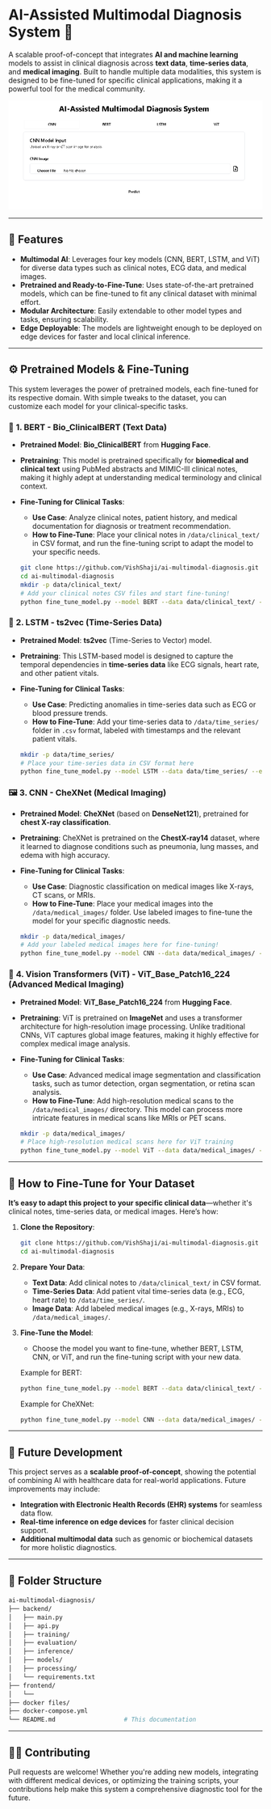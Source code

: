 # AI-Assisted Multimodal Diagnosis System 🚀

A scalable proof-of-concept that integrates **AI and machine learning** models to assist in clinical diagnosis across **text data**, **time-series data**, and **medical imaging**. Built to handle multiple data modalities, this system is designed to be fine-tuned for specific clinical applications, making it a powerful tool for the medical community.

![UI](https://github.com/VishShaji/AI-Multimodal-Diagnosis/blob/main/assets/Ui.png)


---

## 🌟 Features
- **Multimodal AI**: Leverages four key models (CNN, BERT, LSTM, and ViT) for diverse data types such as clinical notes, ECG data, and medical images.
- **Pretrained and Ready-to-Fine-Tune**: Uses state-of-the-art pretrained models, which can be fine-tuned to fit any clinical dataset with minimal effort.
- **Modular Architecture**: Easily extendable to other model types and tasks, ensuring scalability.
- **Edge Deployable**: The models are lightweight enough to be deployed on edge devices for faster and local clinical inference.

---

## ⚙️ Pretrained Models & Fine-Tuning

This system leverages the power of pretrained models, each fine-tuned for its respective domain. With simple tweaks to the dataset, you can customize each model for your clinical-specific tasks.

### 📝 **1. BERT - Bio_ClinicalBERT (Text Data)**
- **Pretrained Model**: **Bio_ClinicalBERT** from **Hugging Face**.
- **Pretraining**: This model is pretrained specifically for **biomedical and clinical text** using PubMed abstracts and MIMIC-III clinical notes, making it highly adept at understanding medical terminology and clinical context.
- **Fine-Tuning for Clinical Tasks**: 
  - **Use Case**: Analyze clinical notes, patient history, and medical documentation for diagnosis or treatment recommendation.
  - **How to Fine-Tune**: Place your clinical notes in `/data/clinical_text/` in CSV format, and run the fine-tuning script to adapt the model to your specific needs.
  
  ```bash
  git clone https://github.com/VishShaji/ai-multimodal-diagnosis.git
  cd ai-multimodal-diagnosis
  mkdir -p data/clinical_text/
  # Add your clinical notes CSV files and start fine-tuning!
  python fine_tune_model.py --model BERT --data data/clinical_text/ --epochs 10
  ```

### 💓 **2. LSTM - ts2vec (Time-Series Data)**
- **Pretrained Model**: **ts2vec** (Time-Series to Vector) model.
- **Pretraining**: This LSTM-based model is designed to capture the temporal dependencies in **time-series data** like ECG signals, heart rate, and other patient vitals.
- **Fine-Tuning for Clinical Tasks**:
  - **Use Case**: Predicting anomalies in time-series data such as ECG or blood pressure trends.
  - **How to Fine-Tune**: Add your time-series data to `/data/time_series/` folder in `.csv` format, labeled with timestamps and the relevant patient vitals.
  
  ```bash
  mkdir -p data/time_series/
  # Place your time-series data in CSV format here
  python fine_tune_model.py --model LSTM --data data/time_series/ --epochs 10
  ```

### 🖼️ **3. CNN - CheXNet (Medical Imaging)**
- **Pretrained Model**: **CheXNet** (based on **DenseNet121**), pretrained for **chest X-ray classification**.
- **Pretraining**: CheXNet is pretrained on the **ChestX-ray14** dataset, where it learned to diagnose conditions such as pneumonia, lung masses, and edema with high accuracy.
- **Fine-Tuning for Clinical Tasks**: 
  - **Use Case**: Diagnostic classification on medical images like X-rays, CT scans, or MRIs.
  - **How to Fine-Tune**: Place your medical images into the `/data/medical_images/` folder. Use labeled images to fine-tune the model for your specific diagnostic needs.
  
  ```bash
  mkdir -p data/medical_images/
  # Add your labeled medical images here for fine-tuning!
  python fine_tune_model.py --model CNN --data data/medical_images/ --epochs 10
  ```

### 🧠 **4. Vision Transformers (ViT) - ViT_Base_Patch16_224 (Advanced Medical Imaging)**
- **Pretrained Model**: **ViT_Base_Patch16_224** from **Hugging Face**.
- **Pretraining**: ViT is pretrained on **ImageNet** and uses a transformer architecture for high-resolution image processing. Unlike traditional CNNs, ViT captures global image features, making it highly effective for complex medical image analysis.
- **Fine-Tuning for Clinical Tasks**:
  - **Use Case**: Advanced medical image segmentation and classification tasks, such as tumor detection, organ segmentation, or retina scan analysis.
  - **How to Fine-Tune**: Add high-resolution medical scans to the `/data/medical_images/` directory. This model can process more intricate features in medical scans like MRIs or PET scans.

  ```bash
  mkdir -p data/medical_images/
  # Place high-resolution medical scans here for ViT training
  python fine_tune_model.py --model ViT --data data/medical_images/ --epochs 10
  ```

---

## 🚀 **How to Fine-Tune for Your Dataset**

**It’s easy to adapt this project to your specific clinical data**—whether it's clinical notes, time-series data, or medical images. Here’s how:

1. **Clone the Repository**:
   ```bash
   git clone https://github.com/VishShaji/ai-multimodal-diagnosis.git
   cd ai-multimodal-diagnosis
   ```

2. **Prepare Your Data**:
   - **Text Data**: Add clinical notes to `/data/clinical_text/` in CSV format.
   - **Time-Series Data**: Add patient vital time-series data (e.g., ECG, heart rate) to `/data/time_series/`.
   - **Image Data**: Add labeled medical images (e.g., X-rays, MRIs) to `/data/medical_images/`.

3. **Fine-Tune the Model**:
   - Choose the model you want to fine-tune, whether BERT, LSTM, CNN, or ViT, and run the fine-tuning script with your new data.

   Example for BERT:
   ```bash
   python fine_tune_model.py --model BERT --data data/clinical_text/ --epochs 10
   ```

   Example for CheXNet:
   ```bash
   python fine_tune_model.py --model CNN --data data/medical_images/ --epochs 10
   ```

---

## 🔧 **Future Development**

This project serves as a **scalable proof-of-concept**, showing the potential of combining AI with healthcare data for real-world applications. Future improvements may include:
- **Integration with Electronic Health Records (EHR) systems** for seamless data flow.
- **Real-time inference on edge devices** for faster clinical decision support.
- **Additional multimodal data** such as genomic or biochemical datasets for more holistic diagnostics.

---

## 📂 **Folder Structure**

```bash
ai-multimodal-diagnosis/
├── backend/
│   ├── main.py
│   ├── api.py
│   ├── training/
│   ├── evaluation/
│   ├── inference/
│   ├── models/
│   ├── processing/
│   └── requirements.txt
├── frontend/
│   └── 
├── docker files/
├── docker-compose.yml
└── README.md                   # This documentation
```

---

## 🧑‍💻 **Contributing**
Pull requests are welcome! Whether you're adding new models, integrating with different medical devices, or optimizing the training scripts, your contributions help make this system a comprehensive diagnostic tool for the future.
